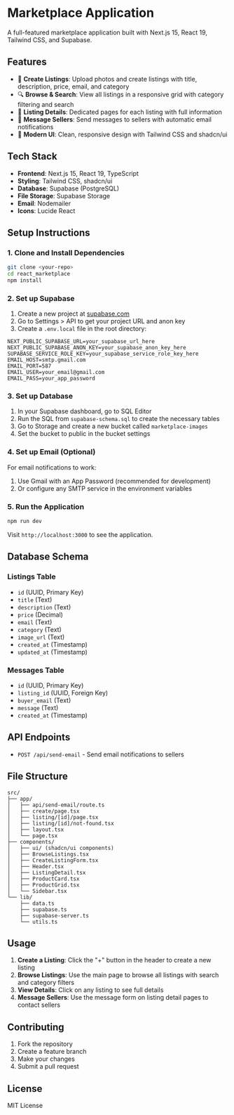 # Marketplace Application

A full-featured marketplace application built with Next.js 15, React 19, Tailwind CSS, and Supabase.

## Features

- 📝 **Create Listings**: Upload photos and create listings with title, description, price, email, and category
- 🔍 **Browse & Search**: View all listings in a responsive grid with category filtering and search
- 📄 **Listing Details**: Dedicated pages for each listing with full information
- 💬 **Message Sellers**: Send messages to sellers with automatic email notifications
- 🎨 **Modern UI**: Clean, responsive design with Tailwind CSS and shadcn/ui

## Tech Stack

- **Frontend**: Next.js 15, React 19, TypeScript
- **Styling**: Tailwind CSS, shadcn/ui
- **Database**: Supabase (PostgreSQL)
- **File Storage**: Supabase Storage
- **Email**: Nodemailer
- **Icons**: Lucide React

## Setup Instructions

### 1. Clone and Install Dependencies

```bash
git clone <your-repo>
cd react_marketplace
npm install
```

### 2. Set up Supabase

1. Create a new project at [supabase.com](https://supabase.com)
2. Go to Settings > API to get your project URL and anon key
3. Create a `.env.local` file in the root directory:

```env
NEXT_PUBLIC_SUPABASE_URL=your_supabase_url_here
NEXT_PUBLIC_SUPABASE_ANON_KEY=your_supabase_anon_key_here
SUPABASE_SERVICE_ROLE_KEY=your_supabase_service_role_key_here
EMAIL_HOST=smtp.gmail.com
EMAIL_PORT=587
EMAIL_USER=your_email@gmail.com
EMAIL_PASS=your_app_password
```

### 3. Set up Database

1. In your Supabase dashboard, go to SQL Editor
2. Run the SQL from `supabase-schema.sql` to create the necessary tables
3. Go to Storage and create a new bucket called `marketplace-images`
4. Set the bucket to public in the bucket settings

### 4. Set up Email (Optional)

For email notifications to work:

1. Use Gmail with an App Password (recommended for development)
2. Or configure any SMTP service in the environment variables

### 5. Run the Application

```bash
npm run dev
```

Visit `http://localhost:3000` to see the application.

## Database Schema

### Listings Table
- `id` (UUID, Primary Key)
- `title` (Text)
- `description` (Text)
- `price` (Decimal)
- `email` (Text)
- `category` (Text)
- `image_url` (Text)
- `created_at` (Timestamp)
- `updated_at` (Timestamp)

### Messages Table
- `id` (UUID, Primary Key)
- `listing_id` (UUID, Foreign Key)
- `buyer_email` (Text)
- `message` (Text)
- `created_at` (Timestamp)

## API Endpoints

- `POST /api/send-email` - Send email notifications to sellers

## File Structure

```
src/
├── app/
│   ├── api/send-email/route.ts
│   ├── create/page.tsx
│   ├── listing/[id]/page.tsx
│   ├── listing/[id]/not-found.tsx
│   ├── layout.tsx
│   └── page.tsx
├── components/
│   ├── ui/ (shadcn/ui components)
│   ├── BrowseListings.tsx
│   ├── CreateListingForm.tsx
│   ├── Header.tsx
│   ├── ListingDetail.tsx
│   ├── ProductCard.tsx
│   ├── ProductGrid.tsx
│   └── Sidebar.tsx
└── lib/
    ├── data.ts
    ├── supabase.ts
    ├── supabase-server.ts
    └── utils.ts
```

## Usage

1. **Create a Listing**: Click the "+" button in the header to create a new listing
2. **Browse Listings**: Use the main page to browse all listings with search and category filters
3. **View Details**: Click on any listing to see full details
4. **Message Sellers**: Use the message form on listing detail pages to contact sellers

## Contributing

1. Fork the repository
2. Create a feature branch
3. Make your changes
4. Submit a pull request

## License

MIT License